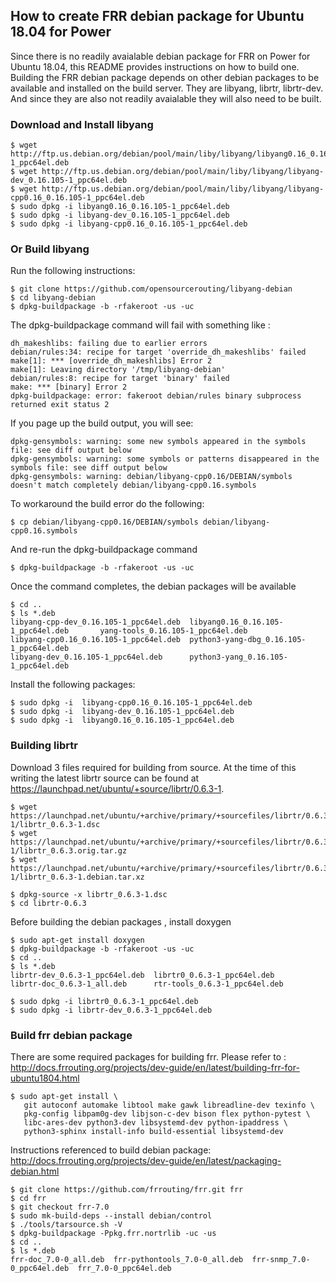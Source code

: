 ## How to create FRR debian package for Ubuntu 18.04 for Power

Since there is no readily avaialable debian package for FRR on Power for Ubuntu 18.04, this README provides instructions on how to build one. Building the FRR debian package depends on other debian packages to be available and installed on the build server. They are libyang, librtr, librtr-dev. And since they are also not readily avaialable they will also need to be built.

### Download and Install libyang
```
$ wget http://ftp.us.debian.org/debian/pool/main/liby/libyang/libyang0.16_0.16.105-1_ppc64el.deb
$ wget http://ftp.us.debian.org/debian/pool/main/liby/libyang/libyang-dev_0.16.105-1_ppc64el.deb
$ wget http://ftp.us.debian.org/debian/pool/main/liby/libyang/libyang-cpp0.16_0.16.105-1_ppc64el.deb
$ sudo dpkg -i libyang0.16_0.16.105-1_ppc64el.deb
$ sudo dpkg -i libyang-dev_0.16.105-1_ppc64el.deb
$ sudo dpkg -i libyang-cpp0.16_0.16.105-1_ppc64el.deb
```

### Or Build libyang
Run the following instructions:
```
$ git clone https://github.com/opensourcerouting/libyang-debian
$ cd libyang-debian
$ dpkg-buildpackage -b -rfakeroot -us -uc
```

The dpkg-buildpackage command will fail with something like :

```
dh_makeshlibs: failing due to earlier errors
debian/rules:34: recipe for target 'override_dh_makeshlibs' failed
make[1]: *** [override_dh_makeshlibs] Error 2
make[1]: Leaving directory '/tmp/libyang-debian'
debian/rules:8: recipe for target 'binary' failed
make: *** [binary] Error 2
dpkg-buildpackage: error: fakeroot debian/rules binary subprocess returned exit status 2
```

If you page up the build output, you will see:
```
dpkg-gensymbols: warning: some new symbols appeared in the symbols file: see diff output below
dpkg-gensymbols: warning: some symbols or patterns disappeared in the symbols file: see diff output below
dpkg-gensymbols: warning: debian/libyang-cpp0.16/DEBIAN/symbols doesn't match completely debian/libyang-cpp0.16.symbols
```

To workaround the build error do the following: 
```
$ cp debian/libyang-cpp0.16/DEBIAN/symbols debian/libyang-cpp0.16.symbols
```

And re-run the dpkg-buildpackage command
```
$ dpkg-buildpackage -b -rfakeroot -us -uc
```

Once the command completes, the debian packages will be available
```
$ cd ..
$ ls *.deb
libyang-cpp-dev_0.16.105-1_ppc64el.deb  libyang0.16_0.16.105-1_ppc64el.deb       yang-tools_0.16.105-1_ppc64el.deb
libyang-cpp0.16_0.16.105-1_ppc64el.deb  python3-yang-dbg_0.16.105-1_ppc64el.deb
libyang-dev_0.16.105-1_ppc64el.deb      python3-yang_0.16.105-1_ppc64el.deb
```

Install the following packages:

```
$ sudo dpkg -i  libyang-cpp0.16_0.16.105-1_ppc64el.deb 
$ sudo dpkg -i  libyang-dev_0.16.105-1_ppc64el.deb
$ sudo dpkg -i  libyang0.16_0.16.105-1_ppc64el.deb
```

### Building librtr
Download 3 files required for building from source. At the time of this writing the latest librtr source can be found at https://launchpad.net/ubuntu/+source/librtr/0.6.3-1.

```
$ wget https://launchpad.net/ubuntu/+archive/primary/+sourcefiles/librtr/0.6.3-1/librtr_0.6.3-1.dsc
$ wget https://launchpad.net/ubuntu/+archive/primary/+sourcefiles/librtr/0.6.3-1/librtr_0.6.3.orig.tar.gz
$ wget https://launchpad.net/ubuntu/+archive/primary/+sourcefiles/librtr/0.6.3-1/librtr_0.6.3-1.debian.tar.xz
```
```
$ dpkg-source -x librtr_0.6.3-1.dsc
$ cd librtr-0.6.3
```

Before building the debian packages , install doxygen
```
$ sudo apt-get install doxygen
$ dpkg-buildpackage -b -rfakeroot -us -uc
$ cd ..
$ ls *.deb
librtr-dev_0.6.3-1_ppc64el.deb  librtr0_0.6.3-1_ppc64el.deb
librtr-doc_0.6.3-1_all.deb      rtr-tools_0.6.3-1_ppc64el.deb
```
```
$ sudo dpkg -i librtr0_0.6.3-1_ppc64el.deb
$ sudo dpkg -i librtr-dev_0.6.3-1_ppc64el.deb
```

### Build frr debian package
There are some required packages for building frr. Please refer to :
http://docs.frrouting.org/projects/dev-guide/en/latest/building-frr-for-ubuntu1804.html

```
$ sudo apt-get install \
   git autoconf automake libtool make gawk libreadline-dev texinfo \
   pkg-config libpam0g-dev libjson-c-dev bison flex python-pytest \
   libc-ares-dev python3-dev libsystemd-dev python-ipaddress \
   python3-sphinx install-info build-essential libsystemd-dev
```

Instructions referenced to build debian package: 
http://docs.frrouting.org/projects/dev-guide/en/latest/packaging-debian.html

```
$ git clone https://github.com/frrouting/frr.git frr
$ cd frr 
$ git checkout frr-7.0
$ sudo mk-build-deps --install debian/control
$ ./tools/tarsource.sh -V
$ dpkg-buildpackage -Ppkg.frr.nortrlib -uc -us 
$ cd ..
$ ls *.deb
frr-doc_7.0-0_all.deb  frr-pythontools_7.0-0_all.deb  frr-snmp_7.0-0_ppc64el.deb  frr_7.0-0_ppc64el.deb
```
